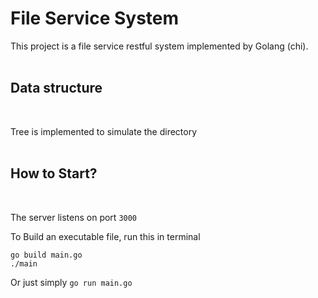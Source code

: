 # File Service System

This project is a file service restful system implemented by Golang (chi).
<br />
<br />

## Data structure

<br />

Tree is implemented to simulate the directory
<br />
<br />

## How to Start?

<br />

The server listens on port `3000`

To Build an executable file, run this in terminal

```
go build main.go
./main
```

Or just simply `go run main.go`
